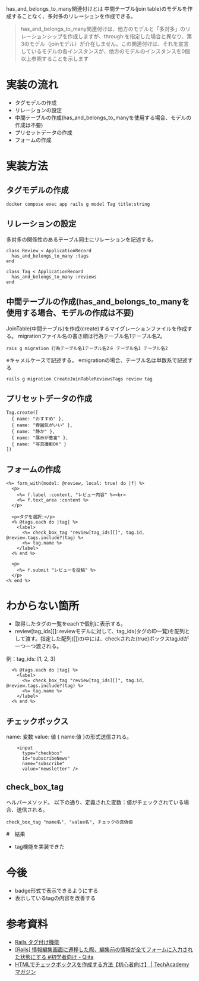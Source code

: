   has_and_belongs_to_many関連付けとは
中間テーブル(join table)のモデルを作成することなく、多対多のリレーションを作成できる。

> has_and_belongs_to_many関連付けは、他方のモデルと「多対多」のリレーションシップを作成しますが、through:を指定した場合と異なり、第3のモデル（joinモデル）が介在しません。この関連付けは、それを宣言しているモデルの各インスタンスが、他方のモデルのインスタンスを0個以上参照することを示します

# 実装の流れ
- タグモデルの作成
- リレーションの設定
- 中間テーブルの作成(has_and_belongs_to_manyを使用する場合、モデルの作成は不要)
- プリセットデータの作成
- フォームの作成

# 実装方法
## タグモデルの作成

```
docker compose exec app rails g model Tag title:string
```

## リレーションの設定
多対多の関係性のあるテーブル同士にリレーションを記述する。

```
class Review < ApplicationRecord
  has_and_belongs_to_many :tags
end

class Tag < ApplicationRecord
  has_and_belongs_to_many :reviews
end
```

## 中間テーブルの作成(has_and_belongs_to_manyを使用する場合、モデルの作成は不要)
JoinTable(中間テーブル)を作成(create)するマイグレーションファイルを作成する。
migrationファイル名の書き順は行為テーブル名1テーブル名2。

```
rais g migration 行為テーブル名1テーブル名2※ テーブル名1 テーブル名2
```
※キャメルケースで記述する。
※migrationの場合、テーブル名は単数系で記述する

```
rails g migration CreateJoinTableReviewsTags review tag
```

## プリセットデータの作成

```
Tag.create([
  { name: "おすすめ" },
  { name: "雰囲気がいい" },
  { name: "静か" },
  { name: "展示が豊富" },
  { name: "写真撮影OK" }
])
```

## フォームの作成

```
<%= form_with(model: @review, local: true) do |f| %>
  <p>
    <%= f.label :content, "レビュー内容" %><br>
    <%= f.text_area :content %>
  </p>

  <p>タグを選択:</p>
  <% @tags.each do |tag| %>
    <label>
      <%= check_box_tag "review[tag_ids][]", tag.id, @review.tags.include?(tag) %>
      <%= tag.name %>
    </label>
  <% end %>

  <p>
    <%= f.submit "レビューを投稿" %>
  </p>
<% end %>
```
# わからない箇所

- 取得したタグの一覧をeachで個別に表示する。
- review[tag_ids][]: reviewモデルに対して、tag_ids(タグのID一覧)を配列として渡す。指定した配列([])の中には、checkされた(true)ボックスtag.idが一つ一つ渡される。

例：tag_ids: [1, 2, 3]

```
  <% @tags.each do |tag| %>
    <label>
      <%= check_box_tag "review[tag_ids][]", tag.id, @review.tags.include?(tag) %>
      <%= tag.name %>
    </label>
  <% end %>
```


## チェックボックス

name: 変数
value: 値
{ name:値 }の形式送信される。


```
    <input
      type="checkbox"
      id="subscribeNews"
      name="subscribe"
      value="newsletter" />
```

## check_box_tag
ヘルパーメソッド。
以下の通り、定義された変数：値がチェックされている場合、送信される。

```
check_box_tag "name名", "value名", チェックの真偽値
```

#　結果
- tag機能を実装できた

# 今後
- badge形式で表示できるようにする
- 表示しているtagの内容を改善する

# 参考資料
- [Rails タグ付け機能](https://zenn.dev/goldsaya/articles/625bdf837c1c68)
- [[Rails] 情報編集画面に遷移した際、編集前の情報が全てフォームに入力された状態にする #初学者向け - Qiita](https://qiita.com/yait/items/080854fa009969154f7e)
- [HTMLでチェックボックスを作成する方法【初心者向け】 | TechAcademyマガジン](https://magazine.techacademy.jp/magazine/9813)

